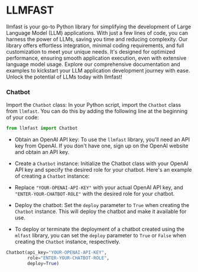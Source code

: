 # LLMFAST

llmfast is your go-to Python library for simplifying the development of Large Language Model (LLM) applications. With just a few lines of code, you can harness the power of LLMs, saving you time and reducing complexity. Our library offers effortless integration, minimal coding requirements, and full customization to meet your unique needs. It's designed for optimized performance, ensuring smooth application execution, even with extensive language model usage. Explore our comprehensive documentation and examples to kickstart your LLM application development journey with ease. Unlock the potential of LLMs today with llmfast!


### Chatbot

Import the `Chatbot` class: In your Python script, import the `Chatbot` class from `llmfast`. You can do this by adding the following line at the beginning of your code:

```python
from llmfast import Chatbot
```

- Obtain an OpenAI API key: To use the `llmfast` library, you'll need an API key from OpenAI. If you don't have one, sign up on the OpenAI website and obtain an API key.

- Create a `Chatbot` instance: Initialize the Chatbot class with your OpenAI API key and specify the desired role for your chatbot. Here's an example of creating a `Chatbot` instance:

- Replace `"YOUR-OPENAI-API-KEY"` with your actual OpenAI API key, and `"ENTER-YOUR-CHATBOT-ROLE"` with the desired role for your chatbot.

- Deploy the chatbot: Set the `deploy` parameter to `True` when creating the `Chatbot` instance. This will deploy the chatbot and make it available for use.

- To deploy or terminate the deployment of a chatbot created using the `mlfast` library, you can set the `deploy` parameter to `True` or `False` when creating the `Chatbot` instance, respectively.


```python
Chatbot(api_key="YOUR-OPENAI-API-KEY",
        role="ENTER-YOUR-CHATBOT-ROLE",
        deploy=True)